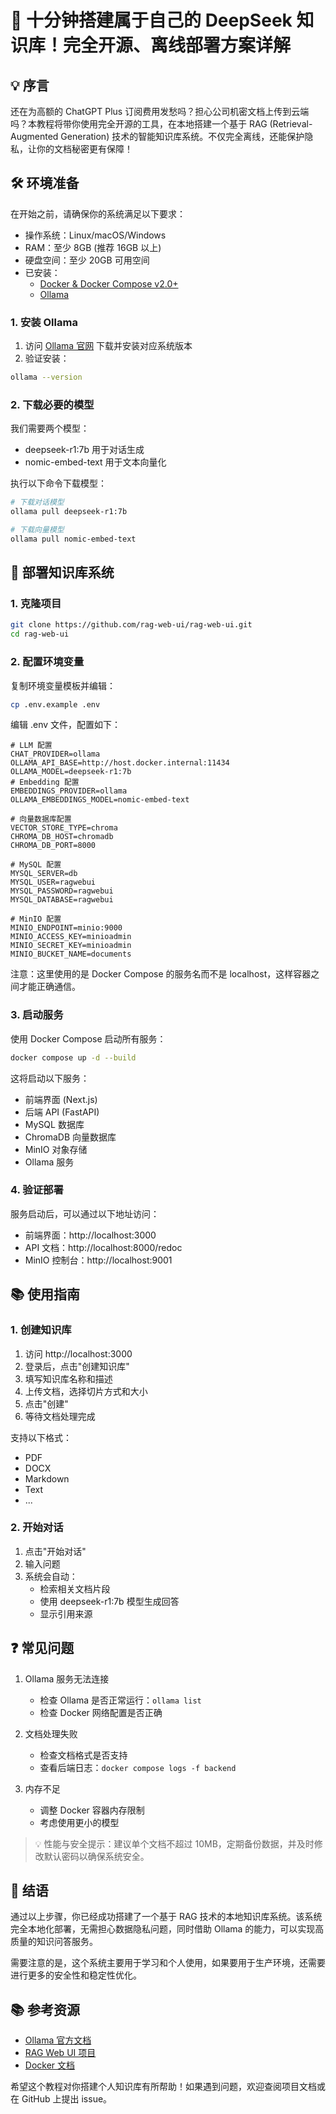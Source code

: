 

# 🚀 十分钟搭建属于自己的 DeepSeek 知识库！完全开源、离线部署方案详解

## 💡 序言

还在为高额的 ChatGPT Plus 订阅费用发愁吗？担心公司机密文档上传到云端吗？本教程将带你使用完全开源的工具，在本地搭建一个基于 RAG (Retrieval-Augmented Generation) 技术的智能知识库系统。不仅完全离线，还能保护隐私，让你的文档秘密更有保障！

## 🛠️ 环境准备

在开始之前，请确保你的系统满足以下要求：

- 操作系统：Linux/macOS/Windows
- RAM：至少 8GB (推荐 16GB 以上)
- 硬盘空间：至少 20GB 可用空间
- 已安装：
  - [Docker & Docker Compose v2.0+](https://docs.docker.com/get-docker/)
  - [Ollama](https://ollama.com/)

### 1. 安装 Ollama

1. 访问 [Ollama 官网](https://ollama.com/) 下载并安装对应系统版本
2. 验证安装：
````bash
ollama --version
````

### 2. 下载必要的模型

我们需要两个模型：
- deepseek-r1:7b 用于对话生成
- nomic-embed-text 用于文本向量化

执行以下命令下载模型：
````bash
# 下载对话模型
ollama pull deepseek-r1:7b

# 下载向量模型  
ollama pull nomic-embed-text
````

## 🔧 部署知识库系统

### 1. 克隆项目

````bash
git clone https://github.com/rag-web-ui/rag-web-ui.git
cd rag-web-ui
````

### 2. 配置环境变量

复制环境变量模板并编辑：
````bash
cp .env.example .env
````

编辑 .env 文件，配置如下：

````env
# LLM 配置
CHAT_PROVIDER=ollama
OLLAMA_API_BASE=http://host.docker.internal:11434
OLLAMA_MODEL=deepseek-r1:7b
# Embedding 配置
EMBEDDINGS_PROVIDER=ollama
OLLAMA_EMBEDDINGS_MODEL=nomic-embed-text

# 向量数据库配置
VECTOR_STORE_TYPE=chroma
CHROMA_DB_HOST=chromadb
CHROMA_DB_PORT=8000

# MySQL 配置
MYSQL_SERVER=db
MYSQL_USER=ragwebui
MYSQL_PASSWORD=ragwebui
MYSQL_DATABASE=ragwebui

# MinIO 配置
MINIO_ENDPOINT=minio:9000
MINIO_ACCESS_KEY=minioadmin
MINIO_SECRET_KEY=minioadmin
MINIO_BUCKET_NAME=documents
````

注意：这里使用的是 Docker Compose 的服务名而不是 localhost，这样容器之间才能正确通信。

### 3. 启动服务

使用 Docker Compose 启动所有服务：
````bash
docker compose up -d --build
````

这将启动以下服务：
- 前端界面 (Next.js)
- 后端 API (FastAPI)
- MySQL 数据库
- ChromaDB 向量数据库
- MinIO 对象存储
- Ollama 服务

### 4. 验证部署

服务启动后，可以通过以下地址访问：

- 前端界面：http://localhost:3000
- API 文档：http://localhost:8000/redoc
- MinIO 控制台：http://localhost:9001

## 📚 使用指南

### 1. 创建知识库

1. 访问 http://localhost:3000
2. 登录后，点击"创建知识库"
3. 填写知识库名称和描述
4. 上传文档，选择切片方式和大小
5. 点击"创建"
6. 等待文档处理完成

支持以下格式：
- PDF
- DOCX
- Markdown
- Text
- ...

### 2. 开始对话

1. 点击"开始对话"
2. 输入问题
3. 系统会自动：
   - 检索相关文档片段
   - 使用 deepseek-r1:7b 模型生成回答
   - 显示引用来源

## ❓ 常见问题

1. Ollama 服务无法连接
   - 检查 Ollama 是否正常运行：`ollama list`
   - 检查 Docker 网络配置是否正确

2. 文档处理失败
   - 检查文档格式是否支持
   - 查看后端日志：`docker compose logs -f backend`

3. 内存不足
   - 调整 Docker 容器内存限制
   - 考虑使用更小的模型

> 💡 性能与安全提示：建议单个文档不超过 10MB，定期备份数据，并及时修改默认密码以确保系统安全。

## 🎯 结语

通过以上步骤，你已经成功搭建了一个基于 RAG 技术的本地知识库系统。该系统完全本地化部署，无需担心数据隐私问题，同时借助 Ollama 的能力，可以实现高质量的知识问答服务。

需要注意的是，这个系统主要用于学习和个人使用，如果要用于生产环境，还需要进行更多的安全性和稳定性优化。

## 📚 参考资源

- [Ollama 官方文档](https://ollama.com/)
- [RAG Web UI 项目](https://github.com/rag-web-ui/rag-web-ui)
- [Docker 文档](https://docs.docker.com/)

希望这个教程对你搭建个人知识库有所帮助！如果遇到问题，欢迎查阅项目文档或在 GitHub 上提出 issue。
